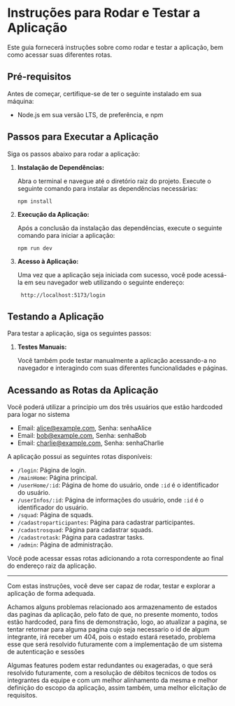 # Instruções para Rodar e Testar a Aplicação

Este guia fornecerá instruções sobre como rodar e testar a aplicação, bem como acessar suas diferentes rotas.

## Pré-requisitos

Antes de começar, certifique-se de ter o seguinte instalado em sua máquina:

- Node.js em sua versão LTS, de preferência, e npm 

## Passos para Executar a Aplicação

Siga os passos abaixo para rodar a aplicação:

1. **Instalação de Dependências:**

   Abra o terminal e navegue até o diretório raiz do projeto. Execute o seguinte comando para instalar as dependências necessárias:

   ```
   npm install
   ```

2. **Execução da Aplicação:**

   Após a conclusão da instalação das dependências, execute o seguinte comando para iniciar a aplicação:

   ```
   npm run dev
   ```

3. **Acesso à Aplicação:**

   Uma vez que a aplicação seja iniciada com sucesso, você pode acessá-la em seu navegador web utilizando o seguinte endereço:

   ```
    http://localhost:5173/login
   ```

## Testando a Aplicação

Para testar a aplicação, siga os seguintes passos:

1. **Testes Manuais:**

   Você também pode testar manualmente a aplicação acessando-a no navegador e interagindo com suas diferentes funcionalidades e páginas.

## Acessando as Rotas da Aplicação
   Você poderá utilizar a principio um dos três usuários que estão hardcoded para logar no sistema

- Email: alice@example.com, Senha: senhaAlice
- Email: bob@example.com, Senha: senhaBob
- Email: charlie@example.com, Senha: senhaCharlie

A aplicação possui as seguintes rotas disponíveis:

- `/login`: Página de login.
- `/mainHome`: Página principal.
- `/userHome/:id`: Página de home do usuário, onde `:id` é o identificador do usuário.
- `/userInfos/:id`: Página de informações do usuário, onde `:id` é o identificador do usuário.
- `/squad`: Página de squads.
- `/cadastroparticipantes`: Página para cadastrar participantes.
- `/cadastrosquad`: Página para cadastrar squads.
- `/cadastrotask`: Página para cadastrar tasks.
- `/admin`: Página de administração.

Você pode acessar essas rotas adicionando a rota correspondente ao final do endereço raiz da aplicação.

---

Com estas instruções, você deve ser capaz de rodar, testar e explorar a aplicação de forma adequada.

Achamos alguns problemas relacionado aos armazenamento de estados das paginas da aplicação, pelo fato de que, no presente momento, todos estão hardcoded, para fins de demonstração,
logo, ao atualizar a pagina, se tentar retornar para alguma pagina cujo seja necessario o id de algum integrante, irá receber um 404, pois o estado estará
resetado, problema esse que será resolvido futuramente com a implementação de um sistema de autenticação e sessões

Algumas features podem estar redundantes ou exageradas, o que será resolvido futuramente, com a resolução de débitos tecnicos de todos os integrantes da equipe
e com um melhor alinhamento da mesma e melhor definição do escopo da aplicação, assim também, uma melhor elicitação de requisitos.
